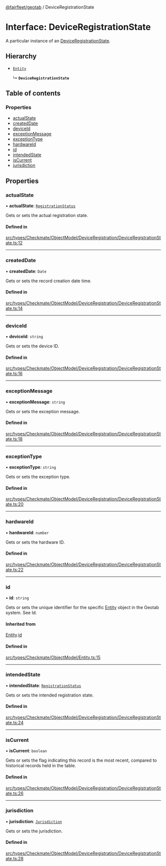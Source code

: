 [@fairfleet/geotab](../README.md) / DeviceRegistrationState

# Interface: DeviceRegistrationState

A particular instance of an [DeviceRegistrationState](DeviceRegistrationState.md).

## Hierarchy

- [`Entity`](Entity.md)

  ↳ **`DeviceRegistrationState`**

## Table of contents

### Properties

- [actualState](DeviceRegistrationState.md#actualstate)
- [createdDate](DeviceRegistrationState.md#createddate)
- [deviceId](DeviceRegistrationState.md#deviceid)
- [exceptionMessage](DeviceRegistrationState.md#exceptionmessage)
- [exceptionType](DeviceRegistrationState.md#exceptiontype)
- [hardwareId](DeviceRegistrationState.md#hardwareid)
- [id](DeviceRegistrationState.md#id)
- [intendedState](DeviceRegistrationState.md#intendedstate)
- [isCurrent](DeviceRegistrationState.md#iscurrent)
- [jurisdiction](DeviceRegistrationState.md#jurisdiction)

## Properties

### actualState

• **actualState**: [`RegistrationStatus`](../README.md#registrationstatus)

Gets or sets the actual registration state.

#### Defined in

[src/types/Checkmate/ObjectModel/DeviceRegistration/DeviceRegistrationState.ts:12](https://github.com/fairfleet/geotab/blob/b682f10/src/types/Checkmate/ObjectModel/DeviceRegistration/DeviceRegistrationState.ts#L12)

___

### createdDate

• **createdDate**: `Date`

Gets or sets the record creation date time.

#### Defined in

[src/types/Checkmate/ObjectModel/DeviceRegistration/DeviceRegistrationState.ts:14](https://github.com/fairfleet/geotab/blob/b682f10/src/types/Checkmate/ObjectModel/DeviceRegistration/DeviceRegistrationState.ts#L14)

___

### deviceId

• **deviceId**: `string`

Gets or sets the device ID.

#### Defined in

[src/types/Checkmate/ObjectModel/DeviceRegistration/DeviceRegistrationState.ts:16](https://github.com/fairfleet/geotab/blob/b682f10/src/types/Checkmate/ObjectModel/DeviceRegistration/DeviceRegistrationState.ts#L16)

___

### exceptionMessage

• **exceptionMessage**: `string`

Gets or sets the exception message.

#### Defined in

[src/types/Checkmate/ObjectModel/DeviceRegistration/DeviceRegistrationState.ts:18](https://github.com/fairfleet/geotab/blob/b682f10/src/types/Checkmate/ObjectModel/DeviceRegistration/DeviceRegistrationState.ts#L18)

___

### exceptionType

• **exceptionType**: `string`

Gets or sets the exception type.

#### Defined in

[src/types/Checkmate/ObjectModel/DeviceRegistration/DeviceRegistrationState.ts:20](https://github.com/fairfleet/geotab/blob/b682f10/src/types/Checkmate/ObjectModel/DeviceRegistration/DeviceRegistrationState.ts#L20)

___

### hardwareId

• **hardwareId**: `number`

Gets or sets the hardware ID.

#### Defined in

[src/types/Checkmate/ObjectModel/DeviceRegistration/DeviceRegistrationState.ts:22](https://github.com/fairfleet/geotab/blob/b682f10/src/types/Checkmate/ObjectModel/DeviceRegistration/DeviceRegistrationState.ts#L22)

___

### id

• **id**: `string`

Gets or sets the unique identifier for the specific [Entity](Entity.md) object in the Geotab system. See Id.

#### Inherited from

[Entity](Entity.md).[id](Entity.md#id)

#### Defined in

[src/types/Checkmate/ObjectModel/Entity.ts:15](https://github.com/fairfleet/geotab/blob/b682f10/src/types/Checkmate/ObjectModel/Entity.ts#L15)

___

### intendedState

• **intendedState**: [`RegistrationStatus`](../README.md#registrationstatus)

Gets or sets the intended registration state.

#### Defined in

[src/types/Checkmate/ObjectModel/DeviceRegistration/DeviceRegistrationState.ts:24](https://github.com/fairfleet/geotab/blob/b682f10/src/types/Checkmate/ObjectModel/DeviceRegistration/DeviceRegistrationState.ts#L24)

___

### isCurrent

• **isCurrent**: `boolean`

Gets or sets the flag indicating this record is the most recent, compared to historical records held in the table.

#### Defined in

[src/types/Checkmate/ObjectModel/DeviceRegistration/DeviceRegistrationState.ts:26](https://github.com/fairfleet/geotab/blob/b682f10/src/types/Checkmate/ObjectModel/DeviceRegistration/DeviceRegistrationState.ts#L26)

___

### jurisdiction

• **jurisdiction**: [`Jurisdiction`](../README.md#jurisdiction)

Gets or sets the jurisdiction.

#### Defined in

[src/types/Checkmate/ObjectModel/DeviceRegistration/DeviceRegistrationState.ts:28](https://github.com/fairfleet/geotab/blob/b682f10/src/types/Checkmate/ObjectModel/DeviceRegistration/DeviceRegistrationState.ts#L28)
